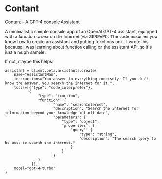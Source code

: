# Contant
Contant - A GPT-4 console Assistant

A minimalistic sample console app of an OpenAI GPT-4 assistant, equipped with a function to search the internet (via SERPAPI).
The code assumes you know how to create an assistant and putting functions on it.
I wrote this because I was learning about function calling on the assistant API, so it's just a rough sample.

If not, maybe this helps:

```
assistant = client.beta.assistants.create(
    name="AssistantMan",
    instructions="You answer to everything concisely. If you don't know the answer, you search the internet for it.",
    tools=[{"type": "code_interpreter"},
           {
               "type": "function",
               "function": {
                      "name": "searchInternet",
                      "description": "Search the internet for information beyond your knowledge cut-off date",
                      "parameters": {
                          "type": "object",
                          "properties": {
                              "query": {
                                  "type": "string",
                                  "description": "The search query to be used to search the internet."
                              }
                          }
                      }
               }
            }],
    model="gpt-4-turbo"
)
```
